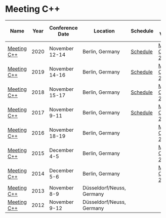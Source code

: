 # Meeting C++

| Name | Year | Conference<br>Date | Location | Schedule | Talk Videos | Lightning<br>Talk Videos | Slides | Video Channel |
|---|---|---|---|---|---|---|---|---|
| [Meeting C++](https://meetingcpp.com/) | 2020 | November 12-14 | Berlin, Germany | [Schedule](https://meetingcpp.com/2020/Schedule.html) | [Meeting C++ 2020](https://www.youtube.com/playlist?list=PLRyNF2Y6sca0hXu0FG-5SP3lTI-g7srMW) | | [Slides](https://meetingcpp.com/mcpp/slides/?year=2020) | [YouTube](https://www.youtube.com/user/MeetingCPP/) |
| [Meeting C++](https://meetingcpp.com/) | 2019 | November 14-16 | Berlin, Germany | [Schedule](https://www.meetingcpp.com/2019/Schedule.html) | [Meeting C++ 2019](https://www.youtube.com/playlist?list=PLRyNF2Y6sca27wjBvjc5yg3F1QqZgazKb) | [Meeting C++ 2019](https://www.youtube.com/playlist?list=PLRyNF2Y6sca1nKqNGjafqpTke8RmvZIji) | | [YouTube](https://www.youtube.com/user/MeetingCPP/) |
| [Meeting C++](https://meetingcpp.com/2018/) | 2018 | November 15-17 | Berlin, Germany | [Schedule](https://meetingcpp.com/2018/Schedule.html) | [Meeting C++ 2018](https://www.youtube.com/playlist?list=PLRyNF2Y6sca3bxLLAojbEWaZ2DueRPZVy) | [Meeting C++ 2018](https://www.youtube.com/playlist?list=PLRyNF2Y6sca2xj5RF5L5bzcUysQFVNOwQ) | [Slides](https://meetingcpp.com/mcpp/slides/) | [YouTube](https://www.youtube.com/user/MeetingCPP/) |
| [Meeting C++](https://meetingcpp.com/2017/) | 2017 | November 9-11 | Berlin, Germany | [Schedule](https://meetingcpp.com/2017/Schedule.html) | [Meeting C++ 2017](https://www.youtube.com/playlist?list=PLRyNF2Y6sca3EUO_RTNv5t7gUmppFl9R1) | | [Slides (zip)](https://meetingcpp.com/2017/slides_meetingcpp_2017.zip) | [YouTube](https://www.youtube.com/user/MeetingCPP/) |
| [Meeting C++](https://meetingcpp.com/) | 2016 | November 18-19 | Berlin, Germany | | [Meeting C++ 2016](https://www.youtube.com/playlist?list=PLRyNF2Y6sca06lulacjysyu8RIwfKgYoY) | [Meeting C++ 2016](https://www.youtube.com/user/MeetingCPP/search?query=%22Lightning+Talks+Meeting+C%2B%2B+2016%22) | | [YouTube](https://www.youtube.com/user/MeetingCPP/) |
| [Meeting C++](https://meetingcpp.com/) | 2015 | December 4-5 | Berlin, Germany | | [Meeting C++ 2015](https://www.youtube.com/playlist?list=PLRyNF2Y6sca0UKKZ2PTSwF3WrDjABQdcL) | [Meeting C++ 2015](https://www.meetingcpp.com/meetingcpp/news/items/meeting-c-2015-all-lightning-talks-are-now-online-at-youtube.html) | | [YouTube](https://www.youtube.com/user/MeetingCPP/) |
| [Meeting C++](https://meetingcpp.com/) | 2014 | December 5-6 | Berlin, Germany | | [Meeting C++ 2014](https://www.youtube.com/playlist?list=PLRyNF2Y6sca0Luy-3XreR2l2aQ7Hf5ODl) | | | [YouTube](https://www.youtube.com/user/MeetingCPP/) |
| [Meeting C++](https://meetingcpp.com/) | 2013 | November 8-9 | Düsseldorf/Neuss, Germany | | | | | [YouTube](https://www.youtube.com/user/MeetingCPP/) |
| [Meeting C++](https://meetingcpp.com/) | 2012 | November 9-12 | Düsseldorf/Neuss, Germany | | | | | [YouTube](https://www.youtube.com/user/MeetingCPP/) |